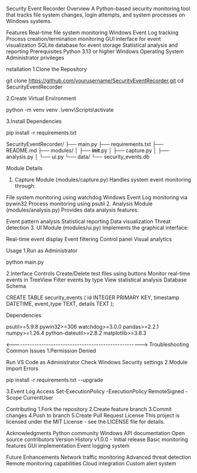 Security Event Recorder
Overview
A Python-based security monitoring tool that tracks file system changes, login attempts, and system processes on Windows systems.

Features
Real-time file system monitoring
Windows Event Log tracking
Process creation/termination monitoring
GUI interface for event visualization
SQLite database for event storage
Statistical analysis and reporting
Prerequisites
Python 3.13 or higher
Windows Operating System
Administrator privileges




nstallation
1.Clone the Repository

git clone https://github.com/yourusername/SecurityEventRecorder.git
cd SecurityEventRecorder

2.Create Virtual Environment

python -m venv venv
.\venv\Scripts\activate

3.Install Dependencies

pip install -r requirements.txt


SecurityEventRecorder/
├── main.py
├── requirements.txt
├── README.md
├── modules/
│   ├── __init__.py
│   ├── capture.py
│   ├── analysis.py
│   └── ui.py
└── data/
    └── security_events.db



Module Details
1. Capture Module (modules/capture.py)
Handles system event monitoring through:

File system monitoring using watchdog
Windows Event Log monitoring via pywin32
Process monitoring using psutil
2. Analysis Module (modules/analysis.py)
Provides data analysis features:

Event pattern analysis
Statistical reporting
Data visualization
Threat detection
3. UI Module (modules/ui.py)
Implements the graphical interface:

Real-time event display
Event filtering
Control panel
Visual analytics


Usage
1.Run as Administrator

python main.py


2.Interface Controls
Create/Delete test files using buttons
Monitor real-time events in TreeView
Filter events by type
View statistical analysis
Database Schema

CREATE TABLE security_events (
    id INTEGER PRIMARY KEY,
    timestamp DATETIME,
    event_type TEXT,
    details TEXT
);



Dependencies

psutil>=5.9.8
pywin32>=306
watchdog>=3.0.0
pandas>=2.2.1
numpy>=1.26.4
python-dateutil>=2.8.2
matplotlib>=3.8.3



<------------------------------------------------------>
Troubleshooting
Common Issues
1.Permission Denied

Run VS Code as Administrator
Check Windows Security settings
2.Module Import Errors


pip install -r requirements.txt --upgrade

3.Event Log Access
Set-ExecutionPolicy -ExecutionPolicy RemoteSigned -Scope CurrentUser




Contributing
1.Fork the repository
2.Create feature branch
3.Commit changes
4.Push to branch
5.Create Pull Request
License
This project is licensed under the MIT License - see the LICENSE file for details.

Acknowledgments
Python community
Windows API documentation
Open source contributors
Version History
v1.0.0 - Initial release
Basic monitoring features
GUI implementation
Event logging system


Future Enhancements
Network traffic monitoring
Advanced threat detection
Remote monitoring capabilities
Cloud integration
Custom alert system
